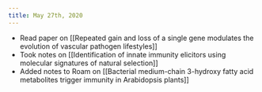 ```yaml
---
title: May 27th, 2020
---
```


- Read paper on [[Repeated gain and loss of a single gene modulates the evolution of vascular pathogen lifestyles]]
- Took notes on [[Identification of innate immunity elicitors using molecular signatures of natural selection]]
- Added notes to Roam on [[Bacterial medium-chain 3-hydroxy fatty acid metabolites trigger immunity in Arabidopsis plants]]